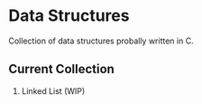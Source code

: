# Data Structures

Collection of data structures probally written in C.

## Current Collection

1. Linked List (WIP)